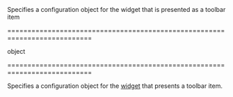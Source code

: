 <!--**
/*-------------------------------------------
    Auto-generated file. Do not modify.
-------------------------------------------

**-->
<!--d-->Specifies a configuration object for the widget that is presented as a toolbar item<!--/d-->
===========================================================================
<!--type-->object<!--/type-->
===========================================================================

<!--shortDescription-->
Specifies a configuration object for the [widget](/Documentation/ApiReference/UI_Widgets/dxPopup/Configuration/buttons/#widget) that presents a toolbar item.
<!--/shortDescription-->

<!--fullDescription-->

<!--/fullDescription-->